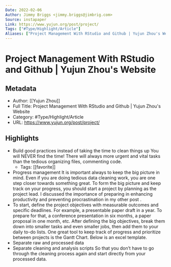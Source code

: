 ```yaml
---
Date: 2022-02-06
Author: Jimmy Briggs <jimmy.briggs@jimbrig.com>
Source: instapaper
Link: https://www.yujun.org/post/project/
Tags: ["#Type/Highlight/Article"]
Aliases: ["Project Management With RStudio and Github | Yujun Zhou's Website", "Project Management With RStudio and Github | Yujun Zhou's Website"]
---
```

# Project Management With RStudio and Github | Yujun Zhou's Website

## Metadata
- Author: [[Yujun Zhou]]
- Full Title: Project Management With RStudio and Github | Yujun Zhou's Website
- Category: #Type/Highlight/Article
- URL: https://www.yujun.org/post/project/

## Highlights
- Build good practices instead of taking the time to clean things up
  You will NEVER find the time! There will always more urgent and vital tasks than the tedious organizing files, commenting code.
    - Tags: [[favorite]] 
- Progress management
  It is important always to keep the big picture in mind. Even if you are doing tedious data cleaning work, you are one step closer towards something great.
  To form the big picture and keep track on your progress, you should start a project by planning as the project lead. I discussed the importance of preparing in enhancing productivity and preventing procrastination in my other post .
- To start, define the project objectives with measurable outcomes and specific deadlines. For example, a presentable paper draft in a year. To prepare for that, a conference presentation in six months, a paper proposal in one month, etc. After defining the big objectives, break them down into smaller tasks and even smaller jobs, then add them to your daily to-do lists. One great tool to keep track of progress and prioritize between projects is the Gantt Chart. Below is an excel template.
- Separate raw and processed data
- Separate cleaning and analysis scripts
  So that you don’t have to go through the cleaning process again and start directly from your processed data.
